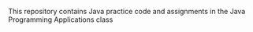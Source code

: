 This repository contains Java practice code and assignments in the Java Programming Applications class
